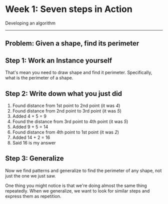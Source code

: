 # Week 1: Seven steps in Action

Developing an algorithm

--------------------------------------------
Problem: Given a shape, find its perimeter
--------------------------------------------

## Step 1: Work an Instance yourself

That's mean you need to draw shape and find it perimeter.
Specifically, what is the perimeter of a shape.

## Step 2: Write down what you just did

1. Found distance from 1st point to 2nd point (it was _4_)
2. Found distance from 2nd point to 3rd point (it was _5_)
3. Added 4 + 5 = 9
4. Found the distance from 3rd point to 4th point (it was _5_)
5. Added 9 + 5 = 14
6. Found distance from 4th point to 1st point (it was _2_)
7. Added 14 + 2 = 16
8. Said 16 is my answer

## Step 3: Generalize

Now we find patterns and generalize to find the perimeter of any shape,
not just the one we just saw.

One thing you might notice is that we're doing almost the same thing repeatedly.
When we generalize, we want to look for similar steps and express them as repetition.

